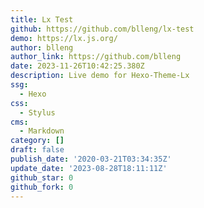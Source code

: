 ```yaml
---
title: Lx Test
github: https://github.com/blleng/lx-test
demo: https://lx.js.org/
author: blleng
author_link: https://github.com/blleng
date: 2023-11-26T10:42:25.380Z
description: Live demo for Hexo-Theme-Lx
ssg:
  - Hexo
css:
  - Stylus
cms:
  - Markdown
category: []
draft: false
publish_date: '2020-03-21T03:34:35Z'
update_date: '2023-08-28T18:11:11Z'
github_star: 0
github_fork: 0
---
```

